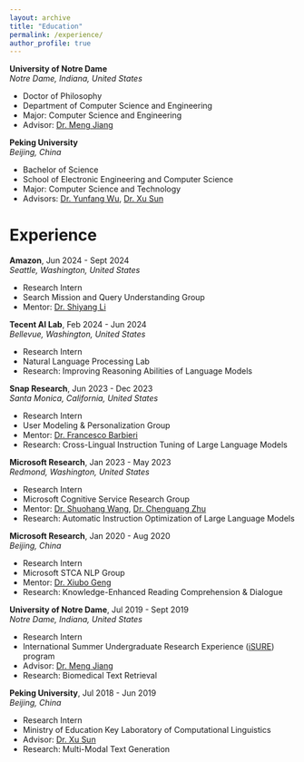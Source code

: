 ```yaml
---
layout: archive
title: "Education"
permalink: /experience/
author_profile: true
---
```


**University of Notre Dame**\
*Notre Dame, Indiana, United States*
- Doctor of Philosophy
- Department of Computer Science and Engineering
- Major: Computer Science and Engineering
- Advisor: [Dr. Meng Jiang](https://www.meng-jiang.com)

**Peking University**\
*Beijing, China*
- Bachelor of Science
- School of Electronic Engineering and Computer Science
- Major: Computer Science and Technology
- Advisors: [Dr. Yunfang Wu](https://cs.pku.edu.cn/info/1237/2096.htm), [Dr. Xu Sun](http://xusun.org)


Experience
======

**Amazon**, Jun 2024 - Sept 2024\
*Seattle, Washington, United States*
- Research Intern
- Search Mission and Query Understanding Group
- Mentor: [Dr. Shiyang Li](https://scholar.google.com/citations?user=4zli0KkAAAAJ&hl=en)

**Tecent AI Lab**, Feb 2024 - Jun 2024\
*Bellevue, Washington, United States*
- Research Intern
- Natural Language Processing Lab
- Research: Improving Reasoning Abilities of Language Models

**Snap Research**, Jun 2023 - Dec 2023\
*Santa Monica, California, United States*
- Research Intern
- User Modeling & Personalization Group
- Mentor: [Dr. Francesco Barbieri](https://fvancesco.github.io/)
- Research: Cross-Lingual Instruction Tuning of Large Language Models

**Microsoft Research**, Jan 2023 - May 2023\
*Redmond, Washington, United States*
- Research Intern
- Microsoft Cognitive Service Research Group
- Mentor: [Dr. Shuohang Wang](https://sites.google.com/site/shuohangsite/), [Dr. Chenguang Zhu](https://www.microsoft.com/en-us/research/people/chezhu/)
- Research: Automatic Instruction Optimization of Large Language Models

**Microsoft Research**, Jan 2020 - Aug 2020\
*Beijing, China*
- Research Intern
- Microsoft STCA NLP Group
- Mentor: [Dr. Xiubo Geng](https://xiubo0211.github.io/)
- Research: Knowledge-Enhanced Reading Comprehension & Dialogue

**University of Notre Dame**, Jul 2019 - Sept 2019\
*Notre Dame, Indiana, United States*
- Research Intern
- International Summer Undergraduate Research Experience ([iSURE](https://international.nd.edu/students-scholars/global-engagement-programs/summer-programs/isure/)) program
- Advisor: [Dr. Meng Jiang](http://www.meng-jiang.com)
- Research: Biomedical Text Retrieval

**Peking University**, Jul 2018 - Jun 2019\
*Beijing, China*
- Research Intern
- Ministry of Education Key Laboratory of Computational Linguistics
- Advisor: [Dr. Xu Sun](http://xusun.org)
- Research: Multi-Modal Text Generation


